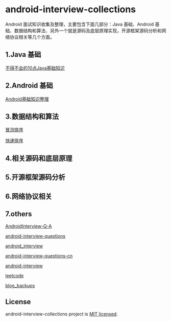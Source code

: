 # android-interview-collections

Android 面试知识收集及整理，主要包含下面几部分：Java 基础、Android 基础、数据结构和算法、另外一个就是源码及底层原理实现，开源框架源码分析和网络协议相关等几个方面。

## 1.Java 基础

[不得不会的10点Java基础知识](https://github.com/xinpengfei520/android-interview-collections/blob/master/java/%E4%B8%8D%E5%BE%97%E4%B8%8D%E4%BC%9A%E7%9A%8410%E7%82%B9Java%E5%9F%BA%E7%A1%80%E7%9F%A5%E8%AF%86.md)

## 2.Android 基础

[Android基础知识整理](https://github.com/xinpengfei520/android-interview-collections/blob/master/android/android_basic.md)

## 3.数据结构和算法

[冒泡排序](https://github.com/xinpengfei520/android-interview-collections/blob/master/data_tructure/SortUtils.java)

[快速排序](https://github.com/xinpengfei520/android-interview-collections/blob/master/data_tructure/QuickSort.java)

## 4.相关源码和底层原理

## 5.开源框架源码分析

## 6.网络协议相关

## 7.others

[AndroidInterview-Q-A](https://github.com/JackyAndroid/AndroidInterview-Q-A)

[android-interview-questions](https://github.com/MindorksOpenSource/android-interview-questions)

[android_interview](https://github.com/LRH1993/android_interview)

[android-interview-questions-cn](https://github.com/stormzhang/android-interview-questions-cn)

[android-interview](https://github.com/guoxiaoxing/android-interview)

[leetcode](https://github.com/gouthampradhan/leetcode)

[blog_backups](https://github.com/crazyandcoder/blog_backups)

## License

android-interview-collections project is [MIT licensed](https://github.com/xinpengfei520/android-interview-collections/blob/master/LICENSE).
